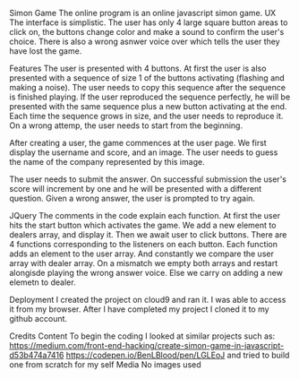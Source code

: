 Simon Game
The online program is an online javascript simon game.
UX
The interface is simplistic. The user has only 4 large square button areas to click on, the buttons change color and make a sound to confirm the user's choice. There is also a wrong asnwer voice over which tells the user they have lost the game. 

Features
The user is presented with 4 buttons. At first the user is also presented with a sequence of size 1 of the buttons activating (flashing and making a noise). The user needs to copy this sequence after the sequence is finished playing. If the user reproduced the sequence perfectly, he will be presented with the same sequence plus a new button activating at the end. Each time the sequence grows in size, and the user needs to reproduce it. On a wrong attemp, the user needs to start from the beginning.

After creating a user, the game commences at the user page. We first display the username and score, and an image.
The user needs to guess the name of the company represented by this image. 

The user needs to submit the answer. On successful submission the user's score will increment by one and he will be
presented with a different question. Given a wrong answer, the user is prompted to try again.

JQuery
The comments in the code explain each function. At first the user hits the start button which activates the game. We add a new element to dealers array, and display it. Then we await user to click buttons. There are 4 functions corresponding to the listeners on each button. Each function adds an element to the user array. And constantly we compare the user array with dealer array. On a mismatch we empty both arrays and restart alongisde playing the wrong answer voice. Else we carry on adding a new elemetn to dealer.

Deployment
I created the project on cloud9 and ran it. I was able to access it from my browser. After I have completed my project
I cloned it to my github account. 

Credits
Content
To begin the coding I looked at similar projects such as:
https://medium.com/front-end-hacking/create-simon-game-in-javascript-d53b474a7416
https://codepen.io/BenLBlood/pen/LGLEoJ
and tried to build one from scratch for my self
Media
No images used
